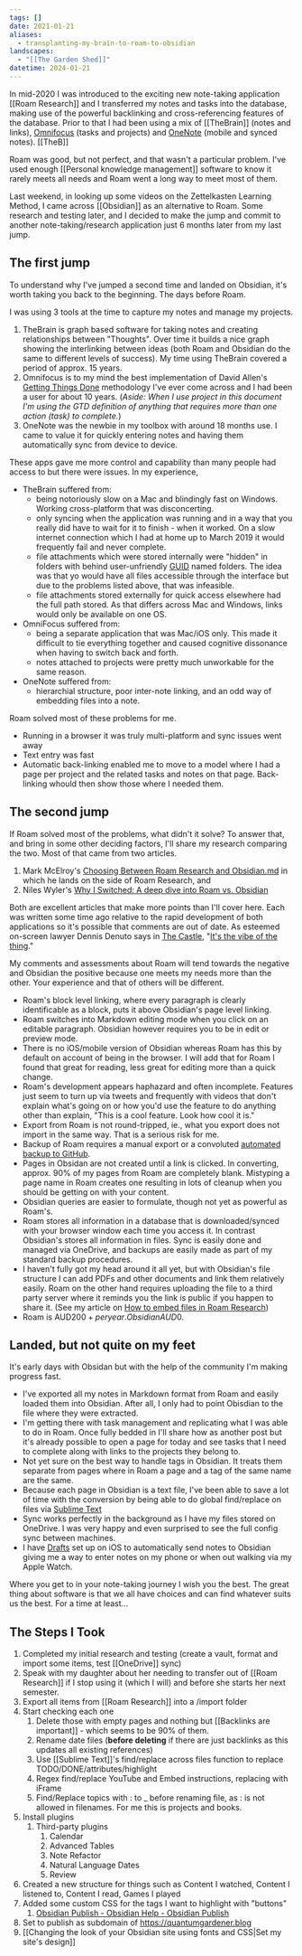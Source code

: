 ```yaml
---
tags: []
date: 2021-01-21
aliases:
  - transplanting-my-brain-to-roam-to-obsidian
landscapes:
  - "[[The Garden Shed]]"
datetime: 2024-01-21
---
```

In mid-2020 I was introduced to the exciting new note-taking application [[Roam Research]] and I transferred my notes and tasks into the database, making use of the powerful backlinking and cross-referencing features of the database. Prior to that I had been using a mix of [[TheBrain]] (notes and links), [Omnifocus](https://www.omnigroup.com/omnifocus/) (tasks and projects) and [OneNote](https://www.onenote.com) (mobile and synced notes). [[TheB]]

Roam was good, but not perfect, and that wasn't a particular problem. I've used enough [[Personal knowledge management]] software to know it rarely meets all needs and Roam went a long way to meet most of them.

Last weekend, in looking up some videos on the Zettelkasten Learning Method, I came across [[Obsidian]] as an alternative to Roam. Some research and testing later, and I decided to make the jump and commit to another note-taking/research application just 6 months later from my last jump.

## The first jump
To understand why I've jumped a second time and landed on Obsidian, it's worth taking you back to the beginning. The days before Roam.

I was using 3 tools at the time to capture my notes and manage my projects. 

1. TheBrain is graph based software for taking notes and creating relationships between "Thoughts". Over time it builds a nice graph showing the interlinking between ideas (both Roam and Obsidian do the same to different levels of success). My time using TheBrain covered a period of approx. 15 years.
2. Omnifocus is to my mind the best implementation of David Allen's [Getting Things Done](https://gettingthingsdone.com/) methodology I've ever come across and I had been a user for about 10 years. (*Aside: When I use project in this document I'm using the GTD definition of anything that requires more than one action (task) to complete.*)
3. OneNote was the newbie in my toolbox with around 18 months use. I came to value it for quickly entering notes and having them automatically sync from device to device.

These apps gave me more control and capability than many people had access to but there were issues. In my experience,

- TheBrain suffered from:
	- being notoriously slow on a Mac and blindingly fast on Windows. Working cross-platform that was disconcerting.
	- only syncing when the application was running and in a way that you really did have to wait for it to finish - when it worked. On a slow internet connection which I had at home up to March 2019 it would frequently fail and never complete.
	- file attachments which were stored internally were "hidden" in folders with behind user-unfriendly [GUID](https://en.wikipedia.org/wiki/Universally_unique_identifier) named folders. The idea was that yo would have all files accessible through the interface but due to the problems listed above, that was infeasible. 
	- file attachments stored externally for quick access elsewhere had the full path stored. As that differs across Mac and Windows, links would only be available on one OS.
- OmniFocus suffered from:
	- being a separate application that was Mac/iOS only. This made it difficult to tie everything together and caused cognitive dissonance when having to switch back and forth.
	- notes attached to projects were pretty much unworkable for the same reason.
- OneNote suffered from:
	- hierarchial structure, poor inter-note linking, and an odd way of embedding files into a note.

Roam solved most of these problems for me.
- Running in a browser it was truly multi-platform and sync issues went away
- Text entry was fast
- Automatic back-linking enabled me to move to a model where I had a page per project and the related tasks and notes on that page. Back-linking whould then show those where I needed them.

## The second jump
If Roam solved most of the problems, what didn't it solve? To answer that, and bring in some other deciding factors, I'll share my research comparing the two. Most of that came from two articles.

1. Mark McElroy's [Choosing Between Roam Research and Obsidian.md](https://markmcelroy.com/how-to-choose-between-roam-and-obsidian/) in which he lands on the side of Roam Research, and
2. Niles Wyler's [Why I Switched: A deep dive into Roam vs. Obsidian](https://nileswyler.medium.com/why-i-switched-a-deep-dive-into-roam-vs-obsidian-df1a394971ff#b59b)

Both are excellent articles that make more points than I'll cover here. Each was written some time ago relative to the rapid development of both applications so it's possible that comments are out of date. As esteemed on-screen lawyer Dennis Denuto says in [The Castle](https://www.imdb.com/title/tt0118826/), "[It's the vibe of the thing](https://www.youtube.com/watch?v=wJuXIq7OazQ)."

My comments and assessments about Roam will tend towards the negative and Obsidian the positive because one meets my needs more than the other. Your experience and that of others will be different.

- Roam's block level linking, where every paragraph is clearly identificable as a block, puts it above Obsidian's page level linking.
- Roam switches into Markdown editing mode when you click on an editable paragraph. Obsidian however requires you to be in edit or preview mode.
- There is no iOS/mobile version of Obsidian whereas Roam has this by default on account of being in the browser. I will add that for Roam I found that great for reading, less great for editing more than a quick change.
- Roam's development appears haphazard and often incomplete. Features just seem to turn up via tweets and frequently with videos that don't explain what's going on or how you'd use the feature to do anything other than explain, "This is a cool feature. Look how cool it is."
- Export from Roam is not round-tripped, ie., what you export does not import in the same way. That is a serious risk for me.
- Backup of Roam requires a manual export or a convoluted [automated backup to GitHub](https://eriknewhard.com/blog/backup-roam-in-github).
- Pages in Obsidan are not created until a link is clicked. In converting, approx. 90% of my pages from Roam are completely blank. Mistyping a page name in Roam creates one resulting in lots of cleanup when you should be getting on with your content.
- Obsidian queries are easier to formulate, though not yet as powerful as Roam's.
- Roam stores all information in a database that is downloaded/synced with your browser window each time you access it. In contrast Obsidian's stores all information in files. Sync is easily done and managed via OneDrive, and backups are easily made as part of my standard backup procedures.
- I haven't fully got my head around it all yet, but with Obsidian's file structure I can add PDFs and other documents and link them relatively easily. Roam on the other hand requires uploading the file to a third party server where it reminds you the link is public if you happen to share it. (See my article on [How to embed files in Roam Research](https://quantumgardener.blog/how-to-embed-one-drive-files-in-roam-research))
- Roam is AUD$200+ per year. Obsidian AUD$0.

## Landed, but not quite on my feet
It's early days with Obsidan but with the help of the community I'm making progress fast.

- I've exported all my notes in Markdown format from Roam and easily loaded them into Obsidian. After all, I only had to point Obisdian to the file where they were extracted.
- I'm getting there with task management and replicating what I was able to do in Roam. Once fully bedded in I'll share how as another post but it's already possible to open a page for today and see tasks that I need to complete along with links to the projects they belong to.
- Not yet sure on the best way to handle tags in Obsidian. It treats them separate from pages where in Roam a page and a tag of the same name are the same.
- Because each page in Obsidian is a text file, I've been able to save a lot of time with the conversion by being able to do global find/replace on files via [Sublime Text](https://www.sublimetext.com/)
- Sync works perfectly in the background as I have my files stored on OneDrive. I was very happy and even surprised to see the full config sync between machines.
- I have [Drafts](https://getdrafts.com) set up on iOS to automatically send notes to Obsidian giving me a way to enter notes on my phone or when out walking via my Apple Watch.

Where you get to in your note-taking journey I wish you the best. The great thing about software is that we all have choices and can find whatever suits us the best. For a time at least...

## The Steps I Took
1. Completed my initial research and testing (create a vault, format and import some items, test [[OneDrive]] sync)
2. Speak with my daughter about her needing to transfer out of [[Roam Research]] if I stop using it (which I will) and before she starts her next semester.
3. Export all items from [[Roam Research]] into a /import folder
4. Start checking each one
	1. Delete those with empty pages and nothing but [[Backlinks are important]] - which seems to be 90% of them.
	2. Rename date files (**before deleting** if there are just backlinks as this updates all existing references)
	3. Use [[Sublime Text]]'s find/replace across files function to replace TODO/DONE/attributes/highlight
	4. Regex find/replace YouTube and Embed instructions, replacing with iFrame
	5. Find/Replace topics with : to _ before renaming file, as : is not allowed in filenames. For me this is projects and books.
5. Install plugins
	1. Third-party plugins
		1. Calendar
		2. Advanced Tables
		3. Note Refactor
		5. Natural Language Dates
		6. Review
6. Created a new structure for things such as Content I watched, Content I listened to, Content I read, Games I played
7. Added some custom CSS for the tags I want to highlight with "buttons"
	1. [Obsidian Publish - Obsidian Help - Obsidian Publish](https://publish.obsidian.md/help/Licenses+%26+add-on+services/Obsidian+Publish)
8. Set to publish as subdomain of https://quantumgardener.blog
9. [[Changing the look of your Obsidian site using fonts and CSS|Set my site's design]]

